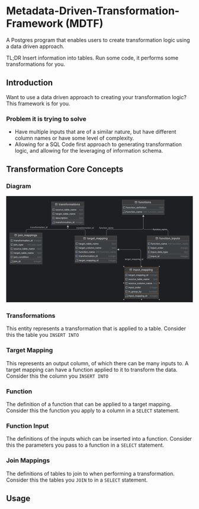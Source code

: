 # Metadata-Driven-Transformation-Framework (MDTF)
A Postgres program that enables users to create transformation logic using a data driven approach.

TL;DR Insert information into tables. Run some code, it performs some transformations for you.

## Introduction
Want to use a data driven approach to creating your transformation logic? This framework is for you.

### Problem it is trying to solve
- Have multiple inputs that are of a similar nature, but have different column names or have some level of complexity.
- Allowing for a SQL Code first approach to generating transformation logic, and allowing for the leveraging of information schema. 


## Transformation Core Concepts  

### Diagram 
![Diagram of Meta Data Driven Framework](docs/assets/mtfdiagram.png)

### Transformations 
This entity represents a transformation that is applied to a table. 
Consider this the table you ```INSERT INTO```

### Target Mapping 
This represents an output column, of which there can be many inputs to. A target mapping can have a function applied to it to transform the data.
Consider this the column you ```INSERT INTO```

### Function
The definition of a function that can be applied to a target mapping.
Consider this the function you apply to a column in a ```SELECT``` statement.

### Function Input 
The definitions of the inputs which can be inserted into a function.
Consider this the parameters you pass to a function in a ```SELECT``` statement.


### Join Mappings 
The definitions of tables to join to when performing a transformation.
Consider this the tables you ```JOIN``` to in a ```SELECT``` statement.


## Usage